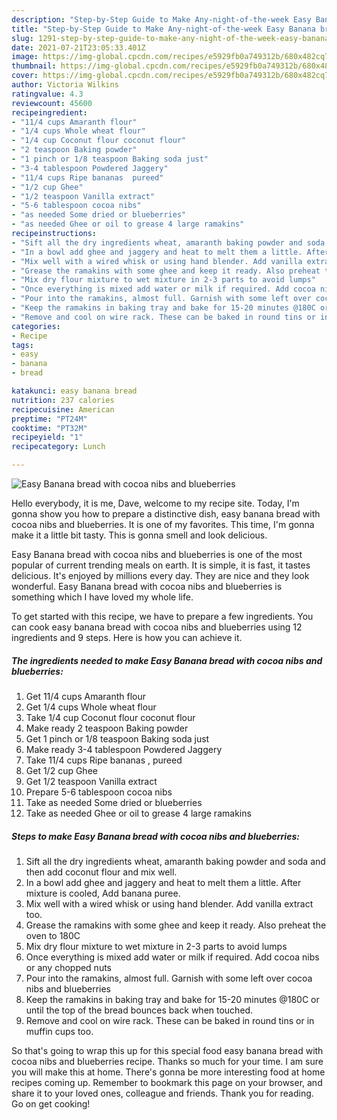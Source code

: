 ```yaml
---
description: "Step-by-Step Guide to Make Any-night-of-the-week Easy Banana bread with cocoa nibs and blueberries"
title: "Step-by-Step Guide to Make Any-night-of-the-week Easy Banana bread with cocoa nibs and blueberries"
slug: 1291-step-by-step-guide-to-make-any-night-of-the-week-easy-banana-bread-with-cocoa-nibs-and-blueberries
date: 2021-07-21T23:05:33.401Z
image: https://img-global.cpcdn.com/recipes/e5929fb0a749312b/680x482cq70/easy-banana-bread-with-cocoa-nibs-and-blueberries-recipe-main-photo.jpg
thumbnail: https://img-global.cpcdn.com/recipes/e5929fb0a749312b/680x482cq70/easy-banana-bread-with-cocoa-nibs-and-blueberries-recipe-main-photo.jpg
cover: https://img-global.cpcdn.com/recipes/e5929fb0a749312b/680x482cq70/easy-banana-bread-with-cocoa-nibs-and-blueberries-recipe-main-photo.jpg
author: Victoria Wilkins
ratingvalue: 4.3
reviewcount: 45600
recipeingredient:
- "11/4 cups Amaranth flour"
- "1/4 cups Whole wheat flour"
- "1/4 cup Coconut flour coconut flour"
- "2 teaspoon Baking powder"
- "1 pinch or 1/8 teaspoon Baking soda just"
- "3-4 tablespoon Powdered Jaggery"
- "11/4 cups Ripe bananas  pureed"
- "1/2 cup Ghee"
- "1/2 teaspoon Vanilla extract"
- "5-6 tablespoon cocoa nibs"
- "as needed Some dried or blueberries"
- "as needed Ghee or oil to grease 4 large ramakins"
recipeinstructions:
- "Sift all the dry ingredients wheat, amaranth baking powder and soda and then add coconut flour and mix well."
- "In a bowl add ghee and jaggery and heat to melt them a little. After mixture is cooled, Add banana puree."
- "Mix well with a wired whisk or using hand blender. Add vanilla extract too."
- "Grease the ramakins with some ghee and keep it ready. Also preheat the oven to 180C"
- "Mix dry flour mixture to wet mixture in 2-3 parts to avoid lumps"
- "Once everything is mixed add water or milk if required. Add cocoa nibs or any chopped nuts"
- "Pour into the ramakins, almost full. Garnish with some left over cocoa nibs and blueberries"
- "Keep the ramakins in baking tray and bake for 15-20 minutes @180C or until the top of the bread bounces back when touched."
- "Remove and cool on wire rack. These can be baked in round tins or in muffin cups too."
categories:
- Recipe
tags:
- easy
- banana
- bread

katakunci: easy banana bread 
nutrition: 237 calories
recipecuisine: American
preptime: "PT24M"
cooktime: "PT32M"
recipeyield: "1"
recipecategory: Lunch

---
```



![Easy Banana bread with cocoa nibs and blueberries](https://img-global.cpcdn.com/recipes/e5929fb0a749312b/680x482cq70/easy-banana-bread-with-cocoa-nibs-and-blueberries-recipe-main-photo.jpg)

Hello everybody, it is me, Dave, welcome to my recipe site. Today, I'm gonna show you how to prepare a distinctive dish, easy banana bread with cocoa nibs and blueberries. It is one of my favorites. This time, I'm gonna make it a little bit tasty. This is gonna smell and look delicious.

Easy Banana bread with cocoa nibs and blueberries is one of the most popular of current trending meals on earth. It is simple, it is fast, it tastes delicious. It's enjoyed by millions every day. They are nice and they look wonderful. Easy Banana bread with cocoa nibs and blueberries is something which I have loved my whole life.




To get started with this recipe, we have to prepare a few ingredients. You can cook easy banana bread with cocoa nibs and blueberries using 12 ingredients and 9 steps. Here is how you can achieve it.

<!--inarticleads1-->

##### The ingredients needed to make Easy Banana bread with cocoa nibs and blueberries:

1. Get 11/4 cups Amaranth flour
1. Get 1/4 cups Whole wheat flour
1. Take 1/4 cup Coconut flour coconut flour
1. Make ready 2 teaspoon Baking powder
1. Get 1 pinch or 1/8 teaspoon Baking soda just
1. Make ready 3-4 tablespoon Powdered Jaggery
1. Take 11/4 cups Ripe bananas , pureed
1. Get 1/2 cup Ghee
1. Get 1/2 teaspoon Vanilla extract
1. Prepare 5-6 tablespoon cocoa nibs
1. Take as needed Some dried or blueberries
1. Take as needed Ghee or oil to grease 4 large ramakins




<!--inarticleads2-->

##### Steps to make Easy Banana bread with cocoa nibs and blueberries:

1. Sift all the dry ingredients wheat, amaranth baking powder and soda and then add coconut flour and mix well.
1. In a bowl add ghee and jaggery and heat to melt them a little. After mixture is cooled, Add banana puree.
1. Mix well with a wired whisk or using hand blender. Add vanilla extract too.
1. Grease the ramakins with some ghee and keep it ready. Also preheat the oven to 180C
1. Mix dry flour mixture to wet mixture in 2-3 parts to avoid lumps
1. Once everything is mixed add water or milk if required. Add cocoa nibs or any chopped nuts
1. Pour into the ramakins, almost full. Garnish with some left over cocoa nibs and blueberries
1. Keep the ramakins in baking tray and bake for 15-20 minutes @180C or until the top of the bread bounces back when touched.
1. Remove and cool on wire rack. These can be baked in round tins or in muffin cups too.




So that's going to wrap this up for this special food easy banana bread with cocoa nibs and blueberries recipe. Thanks so much for your time. I am sure you will make this at home. There's gonna be more interesting food at home recipes coming up. Remember to bookmark this page on your browser, and share it to your loved ones, colleague and friends. Thank you for reading. Go on get cooking!
